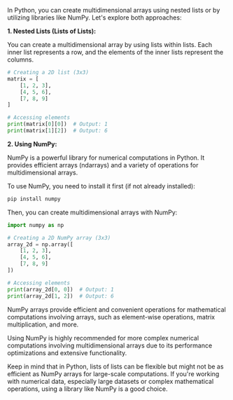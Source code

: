 In Python, you can create multidimensional arrays using nested lists or by utilizing libraries like NumPy. Let's explore both approaches:

**1. Nested Lists (Lists of Lists):**

You can create a multidimensional array by using lists within lists. Each inner list represents a row, and the elements of the inner lists represent the columns.

```python
# Creating a 2D list (3x3)
matrix = [
    [1, 2, 3],
    [4, 5, 6],
    [7, 8, 9]
]

# Accessing elements
print(matrix[0][0])  # Output: 1
print(matrix[1][2])  # Output: 6
```

**2. Using NumPy:**

NumPy is a powerful library for numerical computations in Python. It provides efficient arrays (ndarrays) and a variety of operations for multidimensional arrays.

To use NumPy, you need to install it first (if not already installed):

```bash
pip install numpy
```

Then, you can create multidimensional arrays with NumPy:

```python
import numpy as np

# Creating a 2D NumPy array (3x3)
array_2d = np.array([
    [1, 2, 3],
    [4, 5, 6],
    [7, 8, 9]
])

# Accessing elements
print(array_2d[0, 0])  # Output: 1
print(array_2d[1, 2])  # Output: 6
```

NumPy arrays provide efficient and convenient operations for mathematical computations involving arrays, such as element-wise operations, matrix multiplication, and more.

Using NumPy is highly recommended for more complex numerical computations involving multidimensional arrays due to its performance optimizations and extensive functionality.

Keep in mind that in Python, lists of lists can be flexible but might not be as efficient as NumPy arrays for large-scale computations. If you're working with numerical data, especially large datasets or complex mathematical operations, using a library like NumPy is a good choice.
